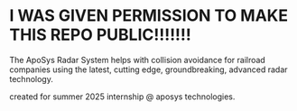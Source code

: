# I WAS GIVEN PERMISSION TO MAKE THIS REPO PUBLIC!!!!!!!

The ApoSys Radar System helps with collision avoidance for railroad companies using the latest, cutting edge, groundbreaking, advanced radar technology.

created for summer 2025 internship @ aposys technologies.
